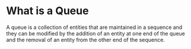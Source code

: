 # What is a Queue #
A queue is a collection of entities that are maintained in a sequence and they can be modified by the addition of an entity at one end of the queue and the removal of an entity from the other end of the sequence.
